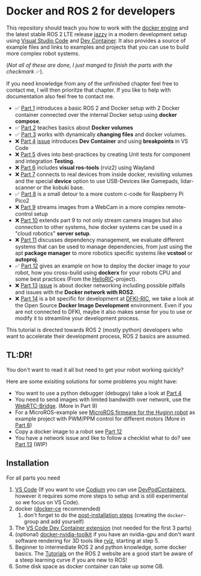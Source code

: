 # Docker and ROS 2 for developers
This repository should teach you how to work with the [docker engine](https://docs.docker.com/engine/) and the latest stable ROS 2 LTE release [jazzy](https://docs.ros.org/en/jazzy/) in a modern development setup using [Visual Studio Code](https://code.visualstudio.com/) and [Dev Container](https://code.visualstudio.com/docs/devcontainers/create-dev-container). It also provides a source of example files and links to examples and projects that you can use to build more complex robot systems.

(_Not all of these are done, I just manged to finish the parts with the checkmark ✅_).

If you need knowledge from any of the unfinished chapter feel free to contact me, I will then prioritze that chapter. If you like to help with documentation also feel free to contact me.

 - ✅ [Part 1](01_docker_basics.md) introduces a basic ROS 2 and Docker setup with 2 Docker container connected over the internal Docker setup using **docker compose**.
 - ✅ [Part 2](02_docker_volumes.md) teaches basics about **Docker volumes**
 - ✅ [Part 3](03_more_volumes.md) works with dynamically **changing files** and docker volumes.
 - ❌ [Part 4](04_dev_container.md) [issue](https://github.com/brean/docker-ros/issues/2) introduces **Dev Container** and using **breakpoints** in VS Code
 - ❌ [Part 5](https://github.com/brean/docker-ros/issues/6) dives into best-practices by creating Unit tests for component and integration **Testing**.
 - ❌ [Part 6](https://github.com/brean/docker-ros/issues/4) includes **visual ros-tools** (rviz2) using Wayland
 - ❌ [Part 7](https://github.com/brean/docker-ros/issues/1) connects to real devices from inside docker, revisiting volumes and the special **device** option to use USB-Devices like Gamepads, lidar-scanner or the kobuki base.
 - ✅ [Part 8](08_microros_development.md) is a small detour to a more custom c-code for Raspberry Pi Pico2
 - ❌ [Part 9](https://github.com/brean/docker-ros/issues/7) streams images from a WebCam in a more complex remote-control setup
 - ❌ [Part 10](https://github.com/brean/docker-ros/issues/8) extends part 9 to not only stream camera images but also connection to other systems, how docker systems can be used in a "cloud robotics" **server setup**.
 - ❌ [Part 11](https://github.com/brean/docker-ros/issues/9) discusses dependency management, we evaluate different systems that can be used to manage dependencies, from just using the apt **package manager** to more robotics specific systems like **vcstool** or **autoproj**.
 - ✅ [Part 12](12_deploy_docker_image.md) gives an example on how to deploy the docker image to your robot, how you cross-build using **dockerx** for your robots CPU and some best practices (From the [HelloRIC](https://github.com/helloric)-project).
 - ❌ [Part 13](13_ros_network.md) [issue](https://github.com/brean/docker-ros/issues/10) is about docker networking including possible pitfalls and issues with the **Docker network with ROS2**.
 - ❌ [Part 14](https://github.com/brean/docker-ros/issues/11) is a bit specific for development at [DFKI-RIC](https://robotik.dfki-bremen.de/en/startpage), we take a look at the Open Source **Docker Image Development** environment. Even if you are not connected to DFKI, maybe it also makes sense for you to use or modify it to streamline your development process.

This tutorial is directed towards ROS 2 (mostly python) developers who want to accelerate their development process, ROS 2 basics are assumed.

## TL:DR!
You don't want to read it all but need to get your robot working quickly?

Here are some exisiting solutions for some problems you might have:

 - You want to use a python debugger (debugpy) take a look at [Part 4](04_dev_container.md)
 - You need to send images with limited bandwidth over network, use the [WebRTC-Bridge](https://github.com/brean/webrtc_bridge). (More in Part 9)
 - For a MicroROS-example see [MicroROS firmeare for the Huginn robot](https://github.com/brean/microros_firmware_huginn) as example project with PWM/PPM control for different motors (More in [Part 8](08_microros_development.md))
 - Copy a docker image to a robot see [Part 12](12_deploy_docker_image.md)
 - You have a network issue and like to follow a checklist what to do? see [Part 13](13_ros_network.md) (WIP)

## Installation
For all parts you need
1. [VS Code](https://code.visualstudio.com/download) (If you want to use [Codium](https://vscodium.com/) you can use [DevPodContainers](https://github.com/3timeslazy/vscodium-devpodcontainers), however it requires some more steps to setup and is still experimental so we focus on VS Code).
1. docker ([docker-ce](https://docs.docker.com/engine/install/) recommended)
   1. don't forget to do the [post-installation steps](https://docs.docker.com/engine/install/linux-postinstall/) (creating the `docker`-group and add yourself)
1. The [VS Code Dev Container extension](https://marketplace.visualstudio.com/items?itemName=ms-vscode-remote.remote-containers) (not needed for the first 3 parts)
1. (optional) [docker-nvidia-toolkit](https://docs.nvidia.com/datacenter/cloud-native/container-toolkit/latest/install-guide.html) if you have an nvidia-gpu and don't want software rendering for 3D tools like [rviz](https://docs.ros.org/en/jazzy/Tutorials/Intermediate/RViz/RViz-User-Guide/RViz-User-Guide.html), starting at step 5.
1. Beginner to intermediate ROS 2 and python knowledge, some docker basics. The [Tutorials](https://docs.ros.org/en/jazzy/Tutorials.html) on the ROS 2 website are a good start be aware of a steep learning curve if you are new to ROS!
1. Some disk space as docker container can take up some GB.
